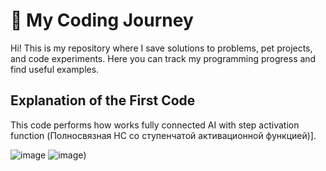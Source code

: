 # 🚀 My Coding Journey 
Hi! This is my repository where I save solutions to problems, pet projects, and code experiments. Here you can track my programming progress and find useful examples.


## Explanation of the First Code  

This code performs how works fully connected AI with step activation function
(Полносвязная НС со ступенчатой активационной функцией)].  

![image](https://github.com/user-attachments/assets/d2bdd34a-dcde-437f-bf1d-2d306bd68635)
![image](https://github.com/user-attachments/assets/43c2fe1a-3688-419f-a62e-14b811c65ea4))  

